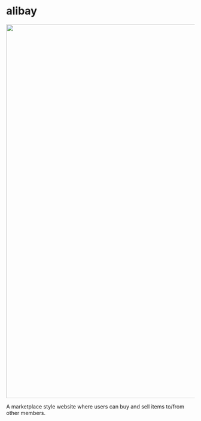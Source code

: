 # alibay

<p align="center">
   <img width="1000" src="https://github.com/sarahfogalin/alibay/blob/master/images/alibay-banner.png" 
</p>


A marketplace style website where users can buy and sell items to/from other members.
